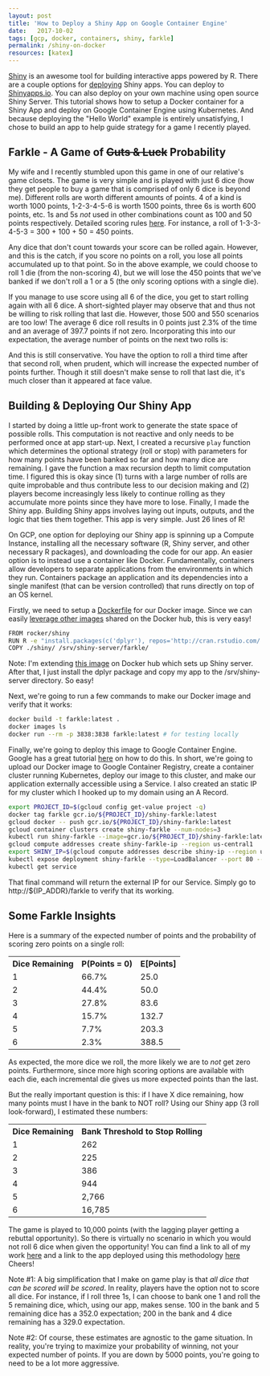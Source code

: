 ```yaml
---
layout: post
title: 'How to Deploy a Shiny App on Google Container Engine'
date:   2017-10-02
tags: [gcp, docker, containers, shiny, farkle]
permalink: /shiny-on-docker
resources: [katex]
---
```


[Shiny](https://shiny.rstudio.com/) is an awesome tool for building interactive apps powered by R. There are a couple options for [deploying](https://shiny.rstudio.com/deploy/) Shiny apps.  You can deploy to [Shinyapps.io](http://www.shinyapps.io/).  You can also deploy on your own machine using open source Shiny Server.  This tutorial shows how to setup a Docker container for a Shiny App and deploy on Google Container Engine using Kubernetes.  And because deploying the "Hello World" example is entirely unsatisfying, I chose to build an app to help guide strategy for a game I recently played.

## Farkle - A Game of <span style='text-decoration:line-through;'>Guts & Luck</span> Probability

My wife and I recently stumbled upon this game in one of our relative's game closets.  The game is very simple and is played with just 6 dice (how they get people to buy a game that is comprised of only 6 dice is beyond me).  Different rolls are worth different amounts of points. 4 of a kind is worth 1000 points, 1-2-3-4-5-6 is worth 1500 points, three 6s is worth 600 points, etc.  1s and 5s _not_ used in other combinations count as 100 and 50 points respectively.  Detailed scoring rules [here](http://www.smartboxdesign.com/farklerules.html). For instance, a roll of 1-3-3-4-5-3 = 300 + 100 + 50 = 450 points.  

Any dice that don't count towards your score can be rolled again.  However, and this is the catch, if you score no points on a roll, you lose all points accumulated up to that point.  So in the above example, we could choose to roll 1 die (from the non-scoring 4), but we will lose the 450 points that we've banked if we don't roll a 1 or a 5 (the only scoring options with a single die).

If you manage to use score using all 6 of the dice, you get to start rolling again with all 6 dice. A short-sighted player may observe that <span class="inline-equation" data-expr="\frac{2}{3}*0+\frac{1}{6}*500+\frac{1}{6}*550 = 175 < 450"></span> and thus not be willing to risk rolling that last die.  However, those 500 and 550 scenarios are too low!  The average 6 dice roll results in 0 points just 2.3% of the time and an average of 397.7 points if not zero.  Incorporating this into our expectation, the average number of points on the next two rolls is:
<div class="equation" data-expr="\left(\frac{2}{3} + \frac{1}{3}*0.023\right)*0+\frac{1}{6}*(1 - 0.023)(500+397.7)+\frac{1}{6}*(1 - 0.023)*(550+397.7) = 300.5"></div>

And this is still conservative.  You have the option to roll a third time after that second roll, when prudent, which will increase the expected number of points further.  Though it still doesn't make sense to roll that last die, it's much closer than it appeared at face value.

## Building & Deploying Our Shiny App

I started by doing a little up-front work to generate the state space of possible rolls.  This computation is not reactive and only needs to be performed once at app start-up.  Next, I created a recursive `play` function which determines the optional strategy (roll or stop) with parameters for how many points have been banked so far and how many dice are remaining.  I gave the function a max recursion depth to limit computation time.  I figured this is okay since (1) turns with a large number of rolls are quite improbable and thus contribute less to our decision making and (2) players become increasingly less likely to continue rolling as they accumulate more points since they have more to lose.  Finally, I made the Shiny app. Building Shiny apps involves laying out inputs, outputs, and the logic that ties them together.  This app is very simple.  Just 26 lines of R!

On GCP, one option for deploying our Shiny app is spinning up a Compute Instance, installing all the necessary software (R, Shiny server, and other necessary R packages), and downloading the code for our app.  An easier option is to instead use a container like Docker. Fundamentally, containers allow developers to separate applications from the environments in which they run.  Containers package an application and its dependencies into a single manifest (that can be version controlled) that runs directly on top of an OS kernel.

Firstly, we need to setup a [Dockerfile](https://docs.docker.com/engine/userguide/eng-image/dockerfile_best-practices/) for our Docker image.  Since we can easily [leverage other images](https://docs.docker.com/engine/reference/builder/#from) shared on the Docker hub, this is very easy!
``` bash
FROM rocker/shiny
RUN R -e "install.packages(c('dplyr'), repos='http://cran.rstudio.com/')"
COPY ./shiny/ /srv/shiny-server/farkle/
```
Note: I'm extending [this image](https://hub.docker.com/r/rocker/shiny/) on Docker hub which sets up Shiny server.  After that, I just install the dplyr package and copy my app to the /srv/shiny-server directory.  So easy!

Next, we're going to run a few commands to make our Docker image and verify that it works:
``` bash
docker build -t farkle:latest .
docker images ls
docker run --rm -p 3838:3838 farkle:latest # for testing locally
```

Finally, we're going to deploy this image to Google Container Engine.  Google has a great tutorial [here](https://cloud.google.com/container-engine/docs/tutorials/hello-app) on how to do this.  In short, we're going to upload our Docker image to Google Container Registry, create a container cluster running Kubernetes, deploy our image to this cluster, and make our application externally accessible using a Service.  I also created an static IP for my cluster which I hooked up to my domain using an A Record.

``` bash
export PROJECT_ID=$(gcloud config get-value project -q)
docker tag farkle gcr.io/${PROJECT_ID}/shiny-farkle:latest
gcloud docker -- push gcr.io/${PROJECT_ID}/shiny-farkle:latest
gcloud container clusters create shiny-farkle --num-nodes=3
kubectl run shiny-farkle --image=gcr.io/${PROJECT_ID}/shiny-farkle:latest --port 3838
gcloud compute addresses create shiny-farkle-ip --region us-central1
export SHINY_IP=$(gcloud compute addresses describe shiny-ip --region us-central1 --format json | python -c "import sys,json; print(json.load(sys.stdin)['address'])")
kubectl expose deployment shiny-farkle --type=LoadBalancer --port 80 --target-port 3838 --load-balancer-ip=${SHINY_IP}
kubectl get service
```

That final command will return the external IP for our Service.  Simply go to http://${IP_ADDR}/farkle to verify that its working.

## Some Farkle Insights

Here is a summary of the expected number of points and the probability of scoring zero points on a single roll:
<table class="pretty">
<tr><th>Dice Remaining</th><th>P(Points = 0)</th><th>E[Points]</th></tr>
<tr><td>1</td><td>66.7%</td><td>25.0</td></tr>
<tr><td>2</td><td>44.4%</td><td>50.0</td></tr>
<tr><td>3</td><td>27.8%</td><td>83.6</td></tr>
<tr><td>4</td><td>15.7%</td><td>132.7</td></tr>
<tr><td>5</td><td>7.7%</td><td>203.3</td></tr>
<tr><td>6</td><td>2.3%</td><td>388.5</td></tr>
</table>

As expected, the more dice we roll, the more likely we are to _not_ get zero points.  Furthermore, since more high scoring options are available with each die, each incremental die gives us more expected points than the last.

But the really important question is this: if I have X dice remaining, how many points must I have in the bank to NOT roll?  Using our Shiny app (3 roll look-forward), I estimated these numbers:
<table class="pretty">
<tr><th>Dice Remaining</th><th>Bank Threshold to Stop Rolling</th></tr>
<tr><td>1</td><td>262</td></tr>
<tr><td>2</td><td>225</td></tr>
<tr><td>3</td><td>386</td></tr>
<tr><td>4</td><td>944</td></tr>
<tr><td>5</td><td>2,766</td></tr>
<tr><td>6</td><td>16,785</td></tr>
</table>

The game is played to 10,000 points (with the lagging player getting a rebuttal opportunity). So there is virtually no scenario in which you would not roll 6 dice when given the opportunity!  You can find a link to all of my work [here](https://github.com/donaldrauscher/shiny-farkle) and a link to the app deployed using this methodology [here](http://shiny.donaldrauscher.com/farkle/)  Cheers!

Note #1: A big simplification that I make on game play is that _all dice that can be scored will be scored_.  In reality, players have the option not to score all dice.  For instance, if I roll three 1s, I can choose to bank one 1 and roll the 5 remaining dice, which, using our app, makes sense.  100 in the bank and 5 remaining dice has a 352.0 expectation; 200 in the bank and 4 dice remaining has a 329.0 expectation.

Note #2: Of course, these estimates are agnostic to the game situation.  In reality, you're trying to maximize your probability of winning, not your expected number of points.  If you are down by 5000 points, you're going to need to be a lot more aggressive.
